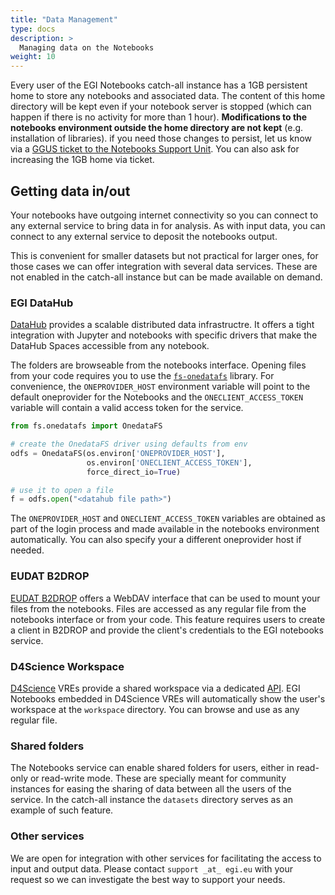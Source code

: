 ```yaml
---
title: "Data Management"
type: docs
description: >
  Managing data on the Notebooks
weight: 10
---
```


Every user of the EGI Notebooks catch-all instance has a 1GB persistent
home to store any notebooks and associated data. The content of this
home directory will be kept even if your notebook server is stopped (which
can happen if there is no activity for more than 1 hour). **Modifications
to the notebooks environment outside the home directory are not kept**
(e.g. installation of libraries). if you need those changes to
persist, let us know via a  [GGUS ticket to the Notebooks Support
Unit](https://ggus.eu). You can also ask for increasing the 1GB home
via ticket.

## Getting data in/out

Your notebooks have outgoing internet connectivity so you can
connect to any external service to bring data in for analysis.
As with input data, you can connect to any external service to deposit
the notebooks output.

This is convenient for smaller datasets but not practical for
larger ones, for those cases we can offer integration with
several data services. These are not enabled in the catch-all
instance but can be made available on demand.

### EGI DataHub

[DataHub](../../datahub) provides a scalable distributed data
infrastructre. It offers a tight integration with Jupyter and
notebooks with specific drivers that make the DataHub Spaces
accessible from any notebook.

The folders are browseable from the notebooks interface. Opening
files from your code requires you to use the
[`fs-onedatafs`](https://github.com/onedata/fs-onedatafs) library.
For convenience, the `ONEPROVIDER_HOST` environment variable
will point to the default oneprovider for the Notebooks and
the `ONECLIENT_ACCESS_TOKEN` variable will contain a valid
access token for the service.

``` python
from fs.onedatafs import OnedataFS

# create the OnedataFS driver using defaults from env
odfs = OnedataFS(os.environ['ONEPROVIDER_HOST'],
                 os.environ['ONECLIENT_ACCESS_TOKEN'],
                 force_direct_io=True)

# use it to open a file
f = odfs.open("<datahub file path>")
```

The `ONEPROVIDER_HOST` and `ONECLIENT_ACCESS_TOKEN` variables
are obtained as part of the login process and made available in
the notebooks environment automatically. You can also specify
your a different oneprovider host if needed.

### EUDAT B2DROP

[EUDAT B2DROP](https://b2drop.eudat.eu/) offers a WebDAV interface
that can be used to mount your files from the notebooks. Files are
accessed as any regular file from the notebooks interface or from
your code. This feature requires users to create a client in B2DROP
and provide the client's credentials to the EGI notebooks service.

### D4Science Workspace

[D4Science](https://www.d4science.org/) VREs provide a shared
workspace via a dedicated [API](https://gcube.wiki.gcube-system.org/gcube/StorageHub_REST_API).
EGI Notebooks embedded in D4Science VREs will automatically
show the user's workspace at the `workspace` directory. You can
browse and use as any regular file.

### Shared folders

The Notebooks service can enable shared folders for users, either
in read-only or read-write mode. These are specially meant for
community instances for easing the sharing of data between all the
users of the service. In the catch-all instance the `datasets`
directory serves as an example of such feature.

### Other services

We are open for integration with other services for facilitating the
access to input and output data. Please contact `support _at_ egi.eu`
with your request so we can investigate the best way to support your
needs.
